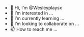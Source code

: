- 👋 Hi, I’m @Wesleyplaysx
- 👀 I’m interested in ...
- 🌱 I’m currently learning ...
- 💞️ I’m looking to collaborate on ...
- 📫 How to reach me ...

<!---
Wesleyplaysx/Wesleyplaysx is a ✨ special ✨ repository because its `README.md` (this file) appears on your GitHub profile.
You can click the Preview link to take a look at your changes.
--->
